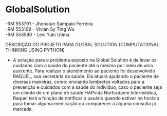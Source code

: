 # GlobalSolution
-RM 553791 - Jhonatan Sampaio Ferreira 
<br>
-RM 553169 - Vivian Sy Ting Wu
<br>
-RM 553580 - Levi Yuki Utima 

DESCRIÇÃO DO PROJETO PARA GLOBAL SOLUTION (COMPUTATIONAL THINKING USING PYTHON)

- A solução para o problema exposto na Global Solution é de levar os cuidados com a saúde do paciente até o mesmo por meio de uma assitente.
Para realizar o atendimento ao paciente foi desenvolvido RAQUEL, sua secretária da saúde. Ela atuará ajudando o paciente de diversas maneiras, como: enviando lembretes voltados para a prevenção e cuidados com a saúde do indivíduo, caso o paciente seja um cliente de um plano de saúde HAPvida Nortradame Intermédica, Raquel terá a função de notificar o usuário quando estiver no horário para tomar alguma medicação ou comparecer a alguma consulta já marcada.
